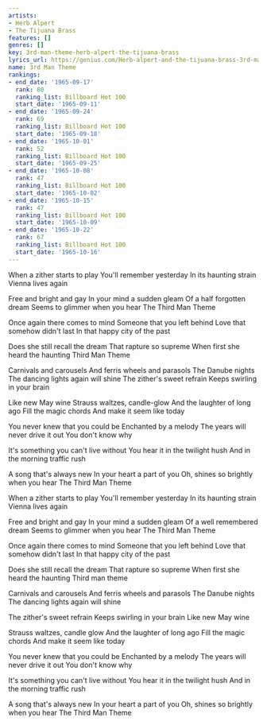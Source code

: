 ```yaml
---
artists:
- Herb Alpert
- The Tijuana Brass
features: []
genres: []
key: 3rd-man-theme-herb-alpert-the-tijuana-brass
lyrics_url: https://genius.com/Herb-alpert-and-the-tijuana-brass-3rd-man-theme-lyrics
name: 3rd Man Theme
rankings:
- end_date: '1965-09-17'
  rank: 80
  ranking_list: Billboard Hot 100
  start_date: '1965-09-11'
- end_date: '1965-09-24'
  rank: 69
  ranking_list: Billboard Hot 100
  start_date: '1965-09-18'
- end_date: '1965-10-01'
  rank: 52
  ranking_list: Billboard Hot 100
  start_date: '1965-09-25'
- end_date: '1965-10-08'
  rank: 47
  ranking_list: Billboard Hot 100
  start_date: '1965-10-02'
- end_date: '1965-10-15'
  rank: 47
  ranking_list: Billboard Hot 100
  start_date: '1965-10-09'
- end_date: '1965-10-22'
  rank: 67
  ranking_list: Billboard Hot 100
  start_date: '1965-10-16'
---
```

When a zither starts to play
You'll remember yesterday
In its haunting strain
Vienna lives again

Free and bright and gay
In your mind a sudden gleam
Of a half forgotten dream
Seems to glimmer when you hear
The Third Man Theme

Once again there comes to mind
Someone that you left behind
Love that somehow didn't last
In that happy city of the past

Does she still recall the dream
That rapture so supreme
When first she heard the haunting
Third Man Theme

Carnivals and carousels
And ferris wheels and parasols
The Danube nights
The dancing lights again will shine
The zither's sweet refrain
Keeps swirling in your brain

Like new May wine
Strauss waltzes, candle-glow
And the laughter of long ago
Fill the magic chords
And make it seem like today

You never knew that you could be
Enchanted by a melody
The years will never drive it out
You don't know why

It's something you can't live without
You hear it in the twilight hush
And in the morning traffic rush

A song that's always new
In your heart a part of you
Oh, shines so brightly when you hear
The Third Man Theme

When a zither starts to play
You'll remember yesterday
In its haunting strain
Vienna lives again

Free and bright and gay
In your mind a sudden gleam
Of a well remembered dream
Seems to glimmer when you hear
The Third Man Theme

Once again there comes to mind
Someone that you left behind
Love that somehow didn't last
In that happy city of the past

Does she still recall the dream
That rapture so supreme
When first she heard the haunting
Third man theme

Carnivals and carousels
And ferris wheels and parasols
The Danube nights
The dancing lights again will shine

The zither's sweet refrain
Keeps swirling in your brain
Like new May wine

Strauss waltzes, candle glow
And the laughter of long ago
Fill the magic chords
And make it seem like today

You never knew that you could be
Enchanted by a melody
The years will never drive it out
You don't know why

It's something you can't live without
You hear it in the twilight hush
And in the morning traffic rush

A song that's always new
In your heart a part of you
Oh, shines so brightly when you hear
The Third Man Theme
